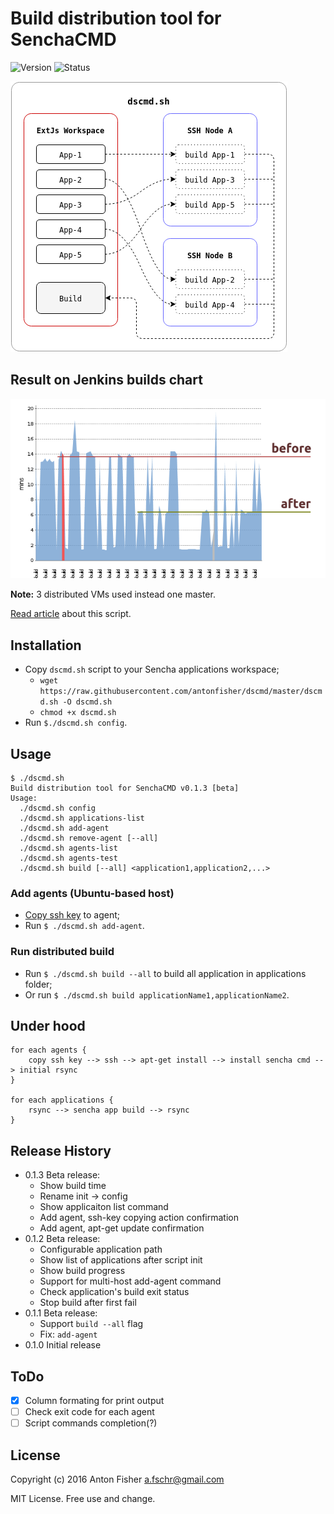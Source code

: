 # Build distribution tool for SenchaCMD

![Version](https://img.shields.io/badge/version-0.1.3-green.svg)
![Status](https://img.shields.io/badge/status-beta-blue.svg)

![Principle pic](https://raw.githubusercontent.com/antonfisher/dscmd/docs/images/dscmd-principle.png)

## Result on Jenkins builds chart

![Result](https://raw.githubusercontent.com/antonfisher/dscmd/docs/images/dscmd-jenkins-builds-chart.png)

__Note:__ 3 distributed VMs used instead one master.

[Read article](http://antonfisher.com/posts/2016/03/25/build-distribution-tool-for-senchacmd/) about this script.

## Installation

* Copy `dscmd.sh` script to your Sencha applications workspace;
    * `wget https://raw.githubusercontent.com/antonfisher/dscmd/master/dscmd.sh -O dscmd.sh`
    * `chmod +x dscmd.sh`
* Run `$./dscmd.sh config`.

## Usage

```
$ ./dscmd.sh
Build distribution tool for SenchaCMD v0.1.3 [beta]
Usage:
  ./dscmd.sh config
  ./dscmd.sh applications-list
  ./dscmd.sh add-agent
  ./dscmd.sh remove-agent [--all]
  ./dscmd.sh agents-list
  ./dscmd.sh agents-test
  ./dscmd.sh build [--all] <application1,application2,...>
```

### Add agents (Ubuntu-based host)

* [Copy ssh key](https://www.digitalocean.com/community/tutorials/how-to-set-up-ssh-keys--2) to agent;
* Run `$ ./dscmd.sh add-agent`.

### Run distributed build

* Run `$ ./dscmd.sh build --all` to build all application in applications folder;
* Or run `$ ./dscmd.sh build applicationName1,applicationName2`.

## Under hood

```
for each agents {
    copy ssh key --> ssh --> apt-get install --> install sencha cmd --> initial rsync
}

for each applications {
    rsync --> sencha app build --> rsync
}
```

## Release History

* 0.1.3 Beta release:
    * Show build time
    * Rename init -> config
    * Show applicaiton list command
    * Add agent, ssh-key copying action confirmation
    * Add agent, apt-get update confirmation
* 0.1.2 Beta release:
    * Configurable application path
    * Show list of applications after script init
    * Show build progress
    * Support for multi-host add-agent command
    * Check application's build exit status
    * Stop build after first fail
* 0.1.1 Beta release:
    * Support `build --all` flag
    * Fix: `add-agent`
* 0.1.0 Initial release

## ToDo

- [x] Column formating for print output
- [ ] Check exit code for each agent
- [ ] Script commands completion(?)

## License

Copyright (c) 2016 Anton Fisher <a.fschr@gmail.com>

MIT License. Free use and change.
